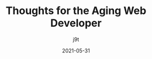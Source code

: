 ---
author: j9t
date: 2021-05-31
description: There may be a time when you’ll feel “too old” for web development. When you begin to feel that, here are a few thoughts. They might not be all you need but—maybe they are of use.
eleventyExcludeFromCollections: true
layout: post.njk
tags:
  - article
  - test
target_url: https://meiert.com/en/blog/the-aging-developer/
title: Thoughts for the Aging Web Developer
---